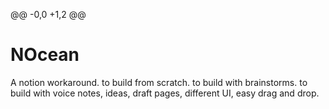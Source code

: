 @@ -0,0 +1,2 @@
# NOcean
A notion workaround. to build from scratch. to build with brainstorms. to build with voice notes, ideas, draft pages, different UI, easy drag and drop.

